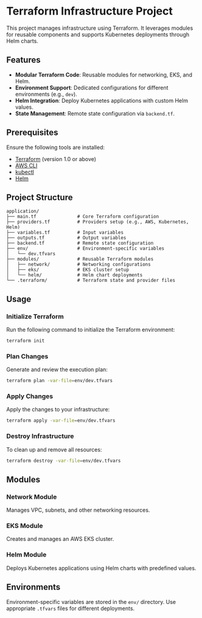 # Terraform Infrastructure Project

This project manages infrastructure using Terraform. It leverages modules for reusable components and supports Kubernetes deployments through Helm charts.

## Features

- **Modular Terraform Code**: Reusable modules for networking, EKS, and Helm.
- **Environment Support**: Dedicated configurations for different environments (e.g., `dev`).
- **Helm Integration**: Deploy Kubernetes applications with custom Helm values.
- **State Management**: Remote state configuration via `backend.tf`.

## Prerequisites

Ensure the following tools are installed:

- [Terraform](https://www.terraform.io/downloads.html) (version 1.0 or above)
- [AWS CLI](https://aws.amazon.com/cli/)
- [kubectl](https://kubernetes.io/docs/tasks/tools/)
- [Helm](https://helm.sh/)

## Project Structure

```plaintext
application/
├── main.tf               # Core Terraform configuration
├── providers.tf          # Providers setup (e.g., AWS, Kubernetes, Helm)
├── variables.tf          # Input variables
├── outputs.tf            # Output variables
├── backend.tf            # Remote state configuration
├── env/                  # Environment-specific variables
│   └── dev.tfvars
├── modules/              # Reusable Terraform modules
│   ├── network/          # Networking configurations
│   ├── eks/              # EKS cluster setup
│   └── helm/             # Helm chart deployments
└── .terraform/           # Terraform state and provider files
```

## Usage

### Initialize Terraform

Run the following command to initialize the Terraform environment:
```bash
terraform init
```

### Plan Changes

Generate and review the execution plan:
```bash
terraform plan -var-file=env/dev.tfvars
```

### Apply Changes

Apply the changes to your infrastructure:
```bash
terraform apply -var-file=env/dev.tfvars
```

### Destroy Infrastructure

To clean up and remove all resources:
```bash
terraform destroy -var-file=env/dev.tfvars
```

## Modules

### Network Module
Manages VPC, subnets, and other networking resources.

### EKS Module
Creates and manages an AWS EKS cluster.

### Helm Module
Deploys Kubernetes applications using Helm charts with predefined values.

## Environments

Environment-specific variables are stored in the `env/` directory. Use appropriate `.tfvars` files for different deployments.